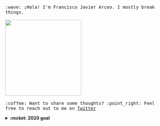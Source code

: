 <p>
  <samp>
    :wave: ¡Hola! I'm Francisco Javier Arceo. I mostly break things.
    <br><br>
    <img src="https://i.imgur.com/kdKhgx6.gif" width="240px" align="center">
    <br><br>:coffee: Want to share some thoughts? :point_right: Feel free to reach out to me on <a href="https://twitter.com/franciscojarceo">Twitter</a>
  </samp>
</p>

<details>
  <summary><b>:rocket: 2020 goal</b></summary>
  <br>Break more things. :)
</details>

